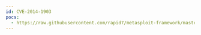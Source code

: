 ```yaml
---
id: CVE-2014-1903
pocs:
  - https://raw.githubusercontent.com/rapid7/metasploit-framework/master/modules/exploits/unix/webapp/freepbx_config_exec.rb
---
```

